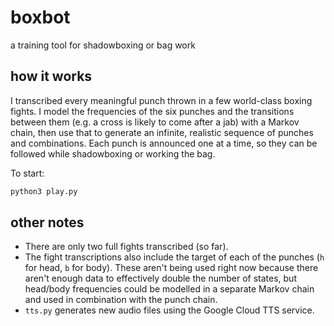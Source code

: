 # boxbot

a training tool for shadowboxing or bag work

## how it works

I transcribed every meaningful punch thrown in a few world-class boxing fights. I model the frequencies of the six punches and the transitions between them (e.g. a cross is likely to come after a jab) with a Markov chain, then use that to generate an infinite, realistic sequence of punches and combinations. Each punch is announced one at a time, so they can be followed while shadowboxing or working the bag.

To start:

```sh
python3 play.py
```

## other notes

- There are only two full fights transcribed (so far).
- The fight transcriptions also include the target of each of the punches (`h` for head, `b` for body). These aren't being used right now because there aren't enough data to effectively double the number of states, but head/body frequencies could be modelled in a separate Markov chain and used in combination with the punch chain.
- `tts.py` generates new audio files using the Google Cloud TTS service.
